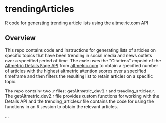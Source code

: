 # trendingArticles
R code for generating trending article lists using the altmetric.com API

## Overview
This repo contains code and instructions for generating lists of articles on specific topics that have been trending in social media and news outlets over a specified period of time. The code uses the  "Citations" enpoint of the [Altmetric Details Page API](https://api.altmetric.com/index.html) from [altmetric.com](https://www.altmetric.com/) to obtain a specified number of articles with the highest altmetric attention scores over a specified timeframe and then filters the resulting list to retain articles on a specific topic. 

The repo contains two .r files: getAltmetric_dev2.r and trending_articles.r. The getAltmetric_dev2.r file provides custom functions for working with the Details API and the trending_articles.r file contains the code for using the functions in an R session to obtain the relevant articles.

...
